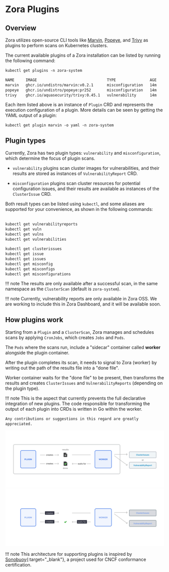 # Zora Plugins

## Overview

Zora utilizes open-source CLI tools like
[Marvin](marvin.md),
[Popeye](popeye.md), 
and [Trivy](trivy.md) 
as plugins to perform scans on Kubernetes clusters.

The current available plugins of a Zora installation can be listed by running the following command:

```shell
kubectl get plugins -n zora-system
```
```
NAME     IMAGE                               TYPE               AGE
marvin   ghcr.io/undistro/marvin:v0.2.1      misconfiguration   14m
popeye   ghcr.io/undistro/popeye:pr252       misconfiguration   14m
trivy    ghcr.io/aquasecurity/trivy:0.45.1   vulnerability      14m
```

Each item listed above is an instance of `Plugin` CRD and represents the execution configuration of a plugin.
More details can be seen by getting the YAML output of a plugin: 

```shell
kubectl get plugin marvin -o yaml -n zora-system
```

## Plugin types

Currently, Zora has two plugin types: `vulnerability` and `misconfiguration`, 
which determine the focus of plugin scans.

- `vulnerability` plugins scan cluster images for vulnerabilities, 
  and their results are stored as instances of `VulnerabilityReport` CRD.

- `misconfiguration` plugins scan cluster resources for potential configuration issues, 
  and their results are available as instances of the `ClusterIssue` CRD.

Both result types can be listed using `kubectl`, and some aliases are supported for your convenience, 
as shown in the following commands:

```shell

kubectl get vulnerabilityreports
kubectl get vuln
kubectl get vulns
kubectl get vulnerabilities
```
```shell
kubectl get clusterissues
kubectl get issue
kubectl get issues
kubectl get misconfig
kubectl get misconfigs
kubectl get misconfigurations
```

!!! note
    The results are only available after a successful scan, in the same namespace as the `ClusterScan` (default is `zora-system`).

!!! note
    Currently, vulnerability reports are only available in Zora OSS.
    We are working to include this in Zora Dashboard, and it will be available soon.

## How plugins work

Starting from a `Plugin` and a `ClusterScan`, Zora manages and schedules scans by applying `CronJobs`, which
creates `Jobs` and `Pods`.

The `Pods` where the scans run, include a "sidecar" container called **worker** alongside the plugin container.

After the plugin completes its scan, it needs to signal to Zora (worker) by writing out the path of the results file 
into a "done file".

Worker container waits for the "done file" to be present, 
then transforms the results and creates `ClusterIssues` and `VulnerabilityReports` (depending on the plugin type).

!!! note
    This is the aspect that currently prevents the full declarative integration of new plugins. 
    The code responsible for transforming the output of each plugin into CRDs is written in Go within the worker.

    Any contributions or suggestions in this regard are greatly appreciated.

![Zora plugin diagram](../assets/plugin-arch-light.png#only-light)
![Zora plugin diagram](../assets/plugin-arch-dark.png#only-dark)

!!! note
    This architecture for supporting plugins is inspired by [Sonobuoy](https://sonobuoy.io/){:target="_blank"}, 
    a project used for CNCF conformance certification.
